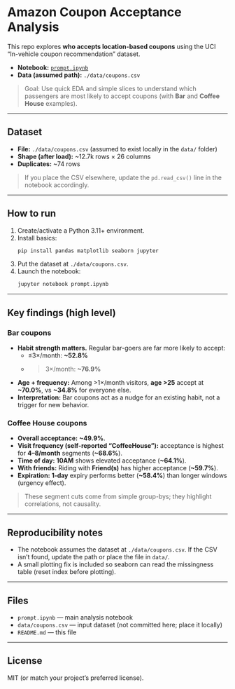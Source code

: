 # Amazon Coupon Acceptance Analysis

This repo explores **who accepts location-based coupons** using the UCI “In-vehicle coupon recommendation” dataset.

- **Notebook:** [`prompt.ipynb`](prompt.ipynb)
- **Data (assumed path):** `./data/coupons.csv`

> Goal: Use quick EDA and simple slices to understand which passengers are most likely to accept coupons (with **Bar** and **Coffee House** examples).

---

## Dataset

- **File:** `./data/coupons.csv` (assumed to exist locally in the `data/` folder)
- **Shape (after load):** ~12.7k rows × 26 columns
- **Duplicates:** ~74 rows

> If you place the CSV elsewhere, update the `pd.read_csv()` line in the notebook accordingly.

---

## How to run

1. Create/activate a Python 3.11+ environment.
2. Install basics:
   ```bash
   pip install pandas matplotlib seaborn jupyter
   ```
3. Put the dataset at `./data/coupons.csv`.
4. Launch the notebook:
   ```bash
   jupyter notebook prompt.ipynb
   ```

---

## Key findings (high level)

### Bar coupons
- **Habit strength matters.** Regular bar-goers are far more likely to accept:
  - ≤3×/month: **~52.8%**
  - >3×/month: **~76.9%**
- **Age + frequency:** Among >1×/month visitors, **age >25** accept at **~70.0%**, vs **~34.8%** for everyone else.
- **Interpretation:** Bar coupons act as a nudge for an existing habit, not a trigger for new behavior.

### Coffee House coupons
- **Overall acceptance:** **~49.9%**.
- **Visit frequency (self‑reported “CoffeeHouse”):** acceptance is highest for **4–8/month** segments (**~68.6%**).
- **Time of day:** **10AM** shows elevated acceptance (**~64.1%**).
- **With friends:** Riding with **Friend(s)** has higher acceptance (**~59.7%**).
- **Expiration:** **1‑day** expiry performs better (**~58.4%**) than longer windows (urgency effect).

> These segment cuts come from simple group-bys; they highlight correlations, not causality.

---

## Reproducibility notes

- The notebook assumes the dataset at `./data/coupons.csv`. If the CSV isn’t found, update the path or place the file in `data/`.
- A small plotting fix is included so seaborn can read the missingness table (reset index before plotting).

---

## Files

- `prompt.ipynb` — main analysis notebook
- `data/coupons.csv` — input dataset (not committed here; place it locally)
- `README.md` — this file

---

## License

MIT (or match your project’s preferred license).
